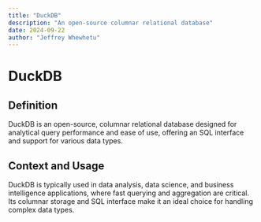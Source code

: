 ```yaml
---
title: "DuckDB"
description: "An open-source columnar relational database"
date: 2024-09-22
author: "Jeffrey Whewhetu"
---
```


# DuckDB

## Definition

DuckDB is an open-source, columnar relational database designed for analytical query performance and ease of use, offering an SQL interface and support for various data types.

## Context and Usage

DuckDB is typically used in data analysis, data science, and business intelligence applications, where fast querying and aggregation are critical. Its columnar storage and SQL interface make it an ideal choice for handling complex data types.
